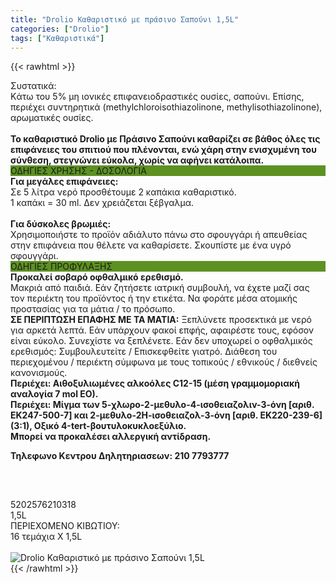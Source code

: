 ```yaml
---
title: "Drolio Καθαριστικό με πράσινο Σαπούνι 1,5L"
categories: ["Drolio"]
tags: ["Καθαριστικά"]
---
```

{{< rawhtml >}}

<div class="sload145"><div class="product"><div id="sistatika">Συστατικά:</div><div class="alltext">Kάτω του 5% μη ιονικές επιφανειοδραστικές ουσίες, σαπούνι. Επίσης, περιέχει συντηρητικά (methylchloroisothiazolinone, methylisothiazolinone), αρωματικές ουσίες.<br><br><strong>Το καθαριστικό Drolio με Πράσινο Σαπούνι καθαρίζει σε βάθος όλες τις επιφάνειες του σπιτιού που πλένονται, ενώ χάρη στην ενισχυμένη του σύνθεση, στεγνώνει εύκολα, χωρίς να αφήνει κατάλοιπα.</strong></div><div style="background:#5d9122" class="sp1015 stcenter sfwb stfff">ΟΔΗΓΙΕΣ ΧΡΗΣΗΣ - ΔΟΣΟΛΟΓΙΑ</div><div class="seee sp15"><strong>Για μεγάλες επιφάνειες:</strong><br>Σε 5 λίτρα νερό προσθέτουμε 2 καπάκια καθαριστικό.<br>1 καπάκι = 30 ml. Δεν χρειάζεται ξέβγαλμα.<br><br><strong>Για δύσκολες βρωμιές:</strong><br>Χρησιμοποιήστε το προϊόν αδιάλυτο πάνω στο σφουγγάρι ή απευθείας στην επιφάνεια που θέλετε να καθαρίσετε. Σκουπίστε με ένα υγρό σφουγγάρι.</div><div class="keno"></div><div style="background:#5d9122" class="sp1015 stcenter sfwb stfff">ΟΔΗΓΙΕΣ ΠΡΟΦΥΛΑΞΗΣ</div><div class="seee sp15"><strong>Προκαλεί σοβαρό οφθαλμικό ερεθισμό.</strong><br>Μακριά από παιδιά. Εάν ζητήσετε ιατρική συμβουλή, να έχετe μαζί σας τον περιέκτη του προϊόντος ή την ετικέτα. Να φοράτε μέσα ατομικής προστασίας για τα μάτια / το πρόσωπο.<br><strong>ΣΕ ΠΕΡΙΠΤΩΣΗ ΕΠΑΦΗΣ ΜΕ ΤΑ ΜΑΤΙΑ:</strong>&nbsp;Ξεπλύνετε προσεκτικά με νερό για αρκετά λεπτά. Εάν υπάρχουν φακοί επφής, αφαιρέστε τους, εφόσον είναι εύκολο. Συνεχίστε να ξεπλένετε. Εάν δεν υποχωρεί ο οφθαλμικός ερεθισμός: Συμβουλευτείτε / Επισκεφθείτε γιατρό. Διάθεση του περιεχομένου / περιέκτη σύμφωνα με τους τοπικούς / εθνικούς / διεθνείς κανονισμούς.<br><strong>Περιέχει: Αιθοξυλιωμένες αλκοόλες C12-15 (μέση γραμμομοριακή αναλογία 7 mol EO).<br>Περιέχει: Μίγμα των 5-χλωρο-2-μεθυλο-4-ισοθειαζολιν-3-όνη [αριθ. ΕΚ247-500-7] και 2-μεθυλο-2Η-ισοθειαζολ-3-όνη [αριθ. ΕΚ220-239-6] (3:1), Οξικό 4-tert-βουτυλοκυκλοεξύλιο.</strong><br><strong>Μπορεί να προκαλέσει αλλεργική αντίδραση.</strong><br><p><strong>Τηλεφωνο Κεντρου Δηλητηριασεων: 210 7793777</strong></p><br><img style="max-width:256px;margin:auto;text-align:center;display:flex;padding:15px" src="/media/icons/danger1.png" alt=""></div><div class="keno"></div><div id="barcode"><div id="barimage1"></div><span id="bartext">5202576210318</span></div><div id="varos"><div id="varosimage1"></div><span id="varostext">1,5L</span></div><div id="kivotio">ΠΕΡΙΕΧΟΜΕΝΟ ΚΙΒΩΤΙΟΥ:<br>16 τεμάχια Χ 1,5L</div><br><div class="pimg"><img alt="Drolio Καθαριστικό με πράσινο Σαπούνι 1,5L" title="Drolio Καθαριστικό με πράσινο Σαπούνι 1,5L" src="/media/images/drolio-katharistiko-me-prasino-sapouni-1,5l.jpg"></div></div></div>
{{< /rawhtml >}}


